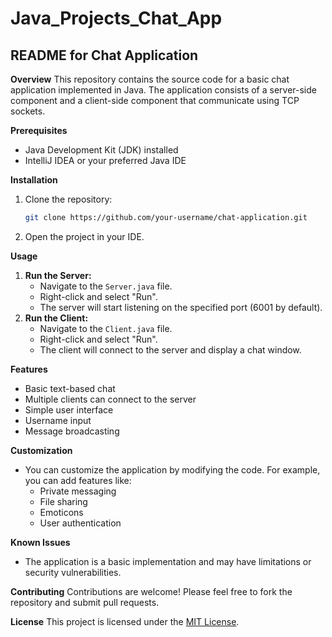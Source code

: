 # Java_Projects_Chat_App
## README for Chat Application

**Overview**
This repository contains the source code for a basic chat application implemented in Java. The application consists of a server-side component and a client-side component that communicate using TCP sockets.

**Prerequisites**
- Java Development Kit (JDK) installed
- IntelliJ IDEA or your preferred Java IDE

**Installation**
1. Clone the repository:
   ```bash
   git clone https://github.com/your-username/chat-application.git
   ```
2. Open the project in your IDE.

**Usage**
1. **Run the Server:**
   - Navigate to the `Server.java` file.
   - Right-click and select "Run".
   - The server will start listening on the specified port (6001 by default).
2. **Run the Client:**
   - Navigate to the `Client.java` file.
   - Right-click and select "Run".
   - The client will connect to the server and display a chat window.

**Features**
- Basic text-based chat
- Multiple clients can connect to the server
- Simple user interface
- Username input
- Message broadcasting

**Customization**
- You can customize the application by modifying the code. For example, you can add features like:
    - Private messaging
    - File sharing
    - Emoticons
    - User authentication

**Known Issues**
- The application is a basic implementation and may have limitations or security vulnerabilities.

**Contributing**
Contributions are welcome! Please feel free to fork the repository and submit pull requests.

**License**
This project is licensed under the [MIT License](https://opensource.org/licenses/MIT).
